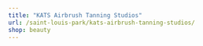 ```yaml
---
title: "KATS Airbrush Tanning Studios"
url: /saint-louis-park/kats-airbrush-tanning-studios/
shop: beauty
---
```

